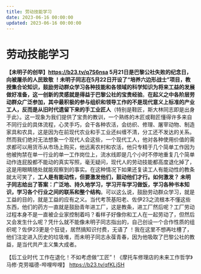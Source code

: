 ```yaml
---
title: 劳动技能学习
date: 2023-06-16 00:00:00
updated: 2023-06-16 00:00:00
---
```



# 劳动技能学习

**【未明子的创举】https://b23.tv/q7S6nsa **5月21日是巴黎公社失败的纪念日，向被屠杀的人民致敬 ！未明子同志在5月22日开设了“培养六边形战士”项目，教授集合论知识，鼓励劳动群众学习各种技能和各领域的科学知识为将来工益的发展做好准备，这一创新的灵感就是得益于**巴黎公社的宝贵经验**。**在起义之中各阶层劳动群众广泛参加，其中最积极的参与组织和领导工作的不是现代意义上标准的产业工人，反而是从旧时代遗留下来的手工业匠人**（特别是鞋匠，斯大林同志即是出身于此）。这一现象为我们提供了宝贵的教训，一个熟练的木匠或鞋匠懂得许多来自不同行业的具体流程，心灵手巧，会干各种农活，会纺织、修理、屠宰动物、制造家具和农具，这是因为在前现代农业和手工业还纠缠不清，分工还不发达的关系。然而我们绝对无法想象一个现代人会这些，一个现代工人，他对各种使用价值的需求都可以用货币从市场上购买，他远离农村和农活，他只专精于几个简单工作因为他被拘禁在单一行业的单一工作岗位上，流水线即是几个小时不停地重复几个简单动作连屁股都不能动的真实写照，毫无疑问，现代人的劳动技能都高度退化掉了，这是用眼睛随处就能观察到的事实。在这种情况下如果还复读工人有能动性的教条就太可笑了，**工人是有能动性，但要激发他们，鼓动他们才行。如何激发？ 未明子同志给出了答案：广泛地、持久地学习，学习开车学习做饭，学习各种书本知识，学习各个行业之间的联系和整个结构**。可以这么说，鼓励劳动群众学习，就是工益的目的，就是工益的应有之义。当代考茨基阳老、佐伊23之流根本不懂这些东西，他们的药方一直就是鼓励青年进工厂，这是教条，进工厂然后呢？工厂劳动过程本身不是一直被企业家控制着吗？看样子好像你和工人在一起劳动了，但然后又会发生什么呢？凭什么就不能像未明子同志指出的，自己创设一个合作性质的组织呢？佐伊23更是个狂徒，居然搞知识付费，无语了 ！我在这里不想再吐槽了，他们注定进入历史的垃圾堆，而未明子同志永葆青春，因为他吸取了巴黎公社的教益，是当代共产主义集大成者。

【后工业时代 工作在退化！不如考虑做“工匠”！《摩托车修理店的未来工作哲学》马修·克劳福德-哔哩哔哩】 https://b23.tv/qfKLjSH
